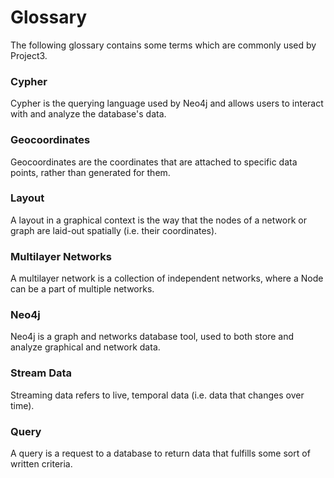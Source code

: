# Glossary

The following glossary contains some terms which are commonly used by Project3.

### Cypher
Cypher is the querying language used by Neo4j and allows users to interact with and analyze the database's data.

### Geocoordinates
Geocoordinates are the coordinates that are attached to specific data points, rather than generated for them.

### Layout
A layout in a graphical context is the way that the nodes of a network or graph are laid-out spatially (i.e. their coordinates).

### Multilayer Networks
A multilayer network is a collection of independent networks, where a Node can be a part of multiple networks.

### Neo4j
Neo4j is a graph and networks database tool, used to both store and analyze graphical and network data.

### Stream Data
Streaming data refers to live, temporal data (i.e. data that changes over time).

### Query
A query is a request to a database to return data that fulfills some sort of written criteria.